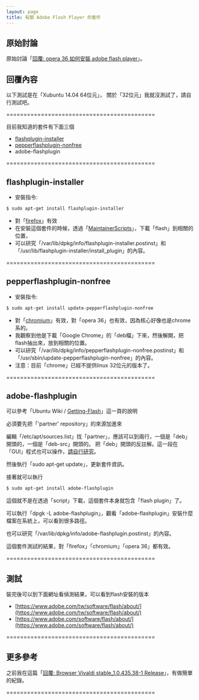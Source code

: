 ```yaml
---
layout: page
title: 有關 Adobe Flash Player 的套件
---
```


## 原始討論

原始討論「[回覆: opera 36 如何安裝 adobe flash player](http://www.ubuntu-tw.org/modules/newbb/viewtopic.php?post_id=351832#forumpost351832)」。


## 回覆內容


以下測試是在「Xubuntu 14.04 64位元」，
關於「32位元」我就沒測試了，請自行測試吧。

===========================================

目前我知道的套件有下面三個

* [flashplugin-installer](http://packages.ubuntu.com/xenial/flashplugin-installer)
* [pepperflashplugin-nonfree](http://packages.ubuntu.com/xenial/pepperflashplugin-nonfree)
* adobe-flashplugin

===========================================

## flashplugin-installer

* 安裝指令:

``` sh
$ sudo apt-get install flashplugin-installer
```

* 對「[firefox](http://packages.ubuntu.com/xenial/firefox)」有效
* 在安裝這個套件的時候，透過「[MaintainerScripts](https://wiki.debian.org/MaintainerScripts)」，下載「flash」到相關的位置，
* 可以研究「/var/lib/dpkg/info/flashplugin-installer.postinst」和「/usr/lib/flashplugin-installer/install_plugin」的內容。

===========================================

## pepperflashplugin-nonfree

* 安裝指令:

``` sh
$ sudo apt-get install update-pepperflashplugin-nonfree
```

* 對「[chromium](http://packages.ubuntu.com/xenial/chromium-browser)」有效，對「opera 36」也有效，因為核心好像也是chrome系的。
* 我觀察到他是下載「Google Chrome」的「deb檔」下來，然後解開，把flash抽出來，放到相關的位置。
* 可以研究「/var/lib/dpkg/info/pepperflashplugin-nonfree.postinst」和「/usr/sbin/update-pepperflashplugin-nonfree」的內容。
* 注意：目前「chrome」已經不提供linux 32位元的版本了。

===========================================

## adobe-flashplugin

可以參考「Ubuntu Wiki / [Getting-Flash](https://wiki.ubuntu.com/Chromium/Getting-Flash)」這一頁的說明

必須要先把「'partner' repository」的來源加進來

編輯「/etc/apt/sources.list」找「partner」，應該可以到兩行，一個是「deb」開頭的，一個是「deb-src」開頭的。
把「deb」開頭的反註解。這一段在「GUI」程式也可以操作，[請自行研究](https://wiki.ubuntu.com/Chromium/Getting-Partner-Flash)。

然後執行「sudo apt-get update」，更新套件資訊。

接著就可以執行

``` sh
$ sudo apt-get install adobe-flashplugin
```

這個就不是在透過「script」下載，這個套件本身就包含「flash plugin」了。

可以執行「dpgk -L adobe-flashplugin」，觀看「adobe-flashplugin」安裝什麼檔案在系統上，可以看到很多路徑。

也可以研究「/var/lib/dpkg/info/adobe-flashplugin.postinst」的內容。

這個套件測試的結果，對「firefox」「chromium」「opera 36」都有效。

===========================================

## 測試

裝完後可以到下面網址看偵測結果，可以看到flash安裝的版本

* [https://www.adobe.com/tw/software/flash/about/](https://www.adobe.com/tw/software/flash/about/)
* [https://www.adobe.com/software/flash/about/](https://www.adobe.com/software/flash/about/)

===========================================

## 更多參考

之前我在這篇「[回覆: Browser Vivaldi stable_1.0.435.38-1 Release](http://www.ubuntu-tw.org/modules/newbb/viewtopic.php?post_id=351222#forumpost351222)」，有做簡單的紀錄。

===========================================
